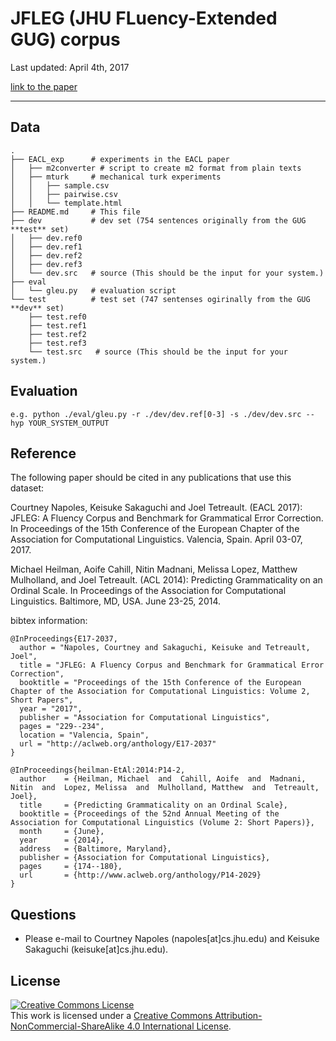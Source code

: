 # JFLEG (JHU FLuency-Extended GUG) corpus

Last updated: April 4th, 2017

[link to the paper](http://aclweb.org/anthology/E17-2037)

- - -

## Data

    .
    ├── EACL_exp      # experiments in the EACL paper
    │   ├── m2converter # script to create m2 format from plain texts
    │   ├── mturk     # mechanical turk experiments
    │   │   ├── sample.csv
    │   │   ├── pairwise.csv
    │   │   └── template.html
    ├── README.md     # This file
    ├── dev           # dev set (754 sentences originally from the GUG **test** set)
    │   ├── dev.ref0  
    │   ├── dev.ref1  
    │   ├── dev.ref2  
    │   ├── dev.ref3  
    │   └── dev.src   # source (This should be the input for your system.)
    ├── eval
    │   └── gleu.py   # evaluation script
    └── test          # test set (747 sentenses ogirinally from the GUG **dev** set)
        ├── test.ref0  
        ├── test.ref1  
        ├── test.ref2  
        ├── test.ref3  
        └── test.src   # source (This should be the input for your system.)
 
## Evaluation

    e.g. python ./eval/gleu.py -r ./dev/dev.ref[0-3] -s ./dev/dev.src --hyp YOUR_SYSTEM_OUTPUT


## Reference
The following paper should be cited in any publications that use this dataset: 

Courtney Napoles, Keisuke Sakaguchi and Joel Tetreault. (EACL 2017): JFLEG: A Fluency Corpus and Benchmark for Grammatical Error Correction. In Proceedings of the 15th Conference of the European Chapter of the Association for Computational Linguistics. Valencia, Spain. April 03-07, 2017.

Michael Heilman, Aoife Cahill, Nitin Madnani, Melissa Lopez, Matthew Mulholland, and Joel Tetreault. (ACL 2014): Predicting Grammaticality on an Ordinal Scale. In Proceedings of the Association for Computational Linguistics. Baltimore, MD, USA. June 23-25, 2014.

bibtex information:

    @InProceedings{E17-2037,
      author = "Napoles, Courtney and Sakaguchi, Keisuke and Tetreault, Joel",
      title = "JFLEG: A Fluency Corpus and Benchmark for Grammatical Error Correction",
      booktitle = "Proceedings of the 15th Conference of the European Chapter of the Association for Computational Linguistics: Volume 2, Short Papers",
      year = "2017",
      publisher = "Association for Computational Linguistics",
      pages = "229--234",
      location = "Valencia, Spain",
      url = "http://aclweb.org/anthology/E17-2037"
    }
    
    @InProceedings{heilman-EtAl:2014:P14-2,
      author    = {Heilman, Michael  and  Cahill, Aoife  and  Madnani, Nitin  and  Lopez, Melissa  and  Mulholland, Matthew  and  Tetreault, Joel},
      title     = {Predicting Grammaticality on an Ordinal Scale},
      booktitle = {Proceedings of the 52nd Annual Meeting of the Association for Computational Linguistics (Volume 2: Short Papers)},
      month     = {June},
      year      = {2014},
      address   = {Baltimore, Maryland},
      publisher = {Association for Computational Linguistics},
      pages     = {174--180},
      url       = {http://www.aclweb.org/anthology/P14-2029}
    }


## Questions

 - Please e-mail to Courtney Napoles (napoles[at]cs.jhu.edu) and Keisuke Sakaguchi (keisuke[at]cs.jhu.edu).


## License
<a rel="license" href="http://creativecommons.org/licenses/by-nc-sa/4.0/"><img alt="Creative Commons License" style="border-width:0" src="http://i.creativecommons.org/l/by-nc-sa/4.0/88x31.png" /></a><br />This work is licensed under a <a rel="license" href="http://creativecommons.org/licenses/by-nc-sa/4.0/">Creative Commons Attribution-NonCommercial-ShareAlike 4.0 International License</a>.


